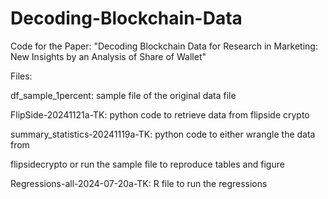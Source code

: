 # Decoding-Blockchain-Data
Code for the Paper: "Decoding Blockchain Data for  Research in Marketing:  New Insights by an Analysis of Share of Wallet"

Files:

df_sample_1percent: sample file of the original data file

FlipSide-20241121a-TK: python code to retrieve data from flipside crypto

summary_statistics-20241119a-TK: python code to either wrangle the data from

flipsidecrypto or run the sample file to reproduce tables and figure 

Regressions-all-2024-07-20a-TK: R file to run the regressions


